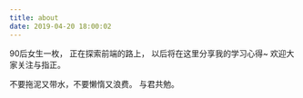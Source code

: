 ```yaml
---
title: about
date: 2019-04-20 18:00:02
---
```


90后女生一枚，
正在探索前端的路上，
以后将在这里分享我的学习心得~
欢迎大家关注与指正。

不要拖泥又带水，不要懒惰又浪费。
与君共勉。
